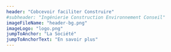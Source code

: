```yaml
---
header: "Cobcevoir faciliter Construire"
#subheader: "Ingénierie Construction Environnement Conseil"
imageFileName: "header-bg.png"
imageLogo: "logo.png"
jumpToAnchor: "La Société"
jumpToAnchorText: "En savoir plus"
---
```

